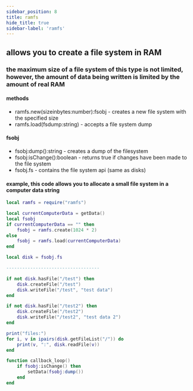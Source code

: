 ```yaml
---
sidebar_position: 8
title: ramfs
hide_title: true
sidebar-label: 'ramfs'
---
```


## allows you to create a file system in RAM
### the maximum size of a file system of this type is not limited, however, the amount of data being written is limited by the amount of real RAM

#### methods
* ramfs.new(sizeinbytes:number):fsobj - creates a new file system with the specified size
* ramfs.load(fsdump:string) - accepts a file system dump

#### fsobj
* fsobj:dump():string - creates a dump of the filesystem
* fsobj:isChange():boolean - returns true if changes have been made to the file system
* fsobj.fs - contains the file system api (same as disks)


#### example, this code allows you to allocate a small file system in a computer data string
```lua
local ramfs = require("ramfs")

local currentComputerData = getData()
local fsobj
if currentComputerData == "" then
    fsobj = ramfs.create(1024 * 2)
else
    fsobj = ramfs.load(currentComputerData)
end

local disk = fsobj.fs

-----------------------------------

if not disk.hasFile("/test") then
    disk.createFile("/test")
    disk.writeFile("/test", "test data")
end

if not disk.hasFile("/test2") then
    disk.createFile("/test2")
    disk.writeFile("/test2", "test data 2")
end

print("files:")
for i, v in ipairs(disk.getFileList("/")) do
    print(v, ":", disk.readFile(v))
end

function callback_loop()
    if fsobj:isChange() then
        setData(fsobj:dump())
    end
end
```